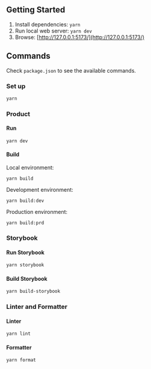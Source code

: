 ## Getting Started

1. Install dependencies: `yarn`
2. Run local web server: `yarn dev`
3. Browse: [http://127.0.0.1:5173/](http://127.0.0.1:5173/)

## Commands

Check `package.json` to see the available commands.

### Set up

```sh
yarn
```

### Product

#### Run

```
yarn dev
```

#### Build

Local environment:

```
yarn build
```

Development environment:

```
yarn build:dev
```

Production environment:

```
yarn build:prd
```

### Storybook

#### Run Storybook

```sh
yarn storybook
```

#### Build Storybook

```sh
yarn build-storybook
```

### Linter and Formatter

#### Linter

```sh
yarn lint
```

#### Formatter

```sh
yarn format
```

